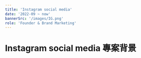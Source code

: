 ```yaml
---
title: 'Instagram social media'
date: '2022-09 ~ now'
bannerSrc: '/images/IG.png'
role: 'Founder & Brand Marketing'
---
```



# Instagram social media 專案背景